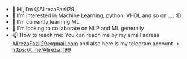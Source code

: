 - 👋 Hi, I’m @AlirezaFazli29
- 👀 I’m interested in Machine Learning, python, VHDL and so on .... :D
- 🌱 I’m currently learning ML
- 💞️ I’m looking to collaborate on NLP and ML generally 
- 📫 How to reach me: You can reach me by my email adress AlirezaFazli29@gmail.com and also here is my telegram account -> https://t.me/Alireza_f99

<!---
AlirezaFazli29/AlirezaFazli29 is a ✨ special ✨ repository because its `README.md` (this file) appears on your GitHub profile.
You can click the Preview link to take a look at your changes.
--->
